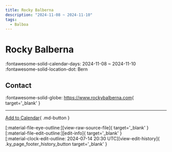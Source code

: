 ```yaml
---
title: Rocky Balberna
description: "2024-11-08 ~ 2024-11-10"
tags:
  - Balboa
---
```


# Rocky Balberna 

:fontawesome-solid-calendar-days: 2024-11-08 ~ 2024-11-10  
:fontawesome-solid-location-dot: Bern  

## Contact

:fontawesome-solid-globe: <https://www.rockybalberna.com>{ target='_blank' }  

---

[Add to Calendar](https://swing.news/ics/en/2024/de_CH/rocky-balberna-2024.ics){ .md-button }

<div class="ky_page_footer" markdown>
<div class="ky_page_footer_trailing" markdown="span">
[:material-file-eye-outline:][view-raw-source-file]{ target='_blank' }
[:material-file-edit-outline:][edit-info]{ target='_blank' }
</div>
<div class="ky_page_footer_leading" markdown="span">
[:material-clock-edit-outline: 2024-07-14 20:30 UTC][view-edit-history]{ .ky_page_footer_history_button target='_blank' }
</div>
</div>

[view-raw-source-file]: https://github.com/swingdance/events/blob/main/2024/de_CH/rocky-balberna-2024.json "View Raw Source File"
[edit-info]: https://github.com/swingdance/events/issues/new?assignees=&labels=update+event&projects=&template=03-update_entity.yml&title=%5B2024%2Fde_CH%5D%20Rocky%20Balberna&region=de_CH&year=2024&id=rocky-balberna-2024&name=Rocky%20Balberna&org_id= "Edit Info"

[view-edit-history]: https://github.com/swingdance/events/commits/main/2024/de_CH/rocky-balberna-2024.json "View Edit History"
